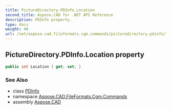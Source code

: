 ```yaml
---
title: PictureDirectory.PDInfo.Location
second_title: Aspose.CAD for .NET API Reference
description: PDInfo property. 
type: docs
weight: 40
url: /net/aspose.cad.fileformats.cgm.commands/picturedirectory.pdinfo/location/
---
```

## PictureDirectory.PDInfo.Location property

```csharp
public int Location { get; set; }
```

### See Also

* class [PDInfo](../)
* namespace [Aspose.CAD.FileFormats.Cgm.Commands](../../picturedirectory.pdinfo/)
* assembly [Aspose.CAD](../../../)



